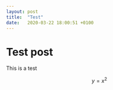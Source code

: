 ```yaml
---
layout: post
title:  "Test"
date:   2020-03-22 18:00:51 +0100
---
```

# Test post

This is a test

$$y = x^2$$
